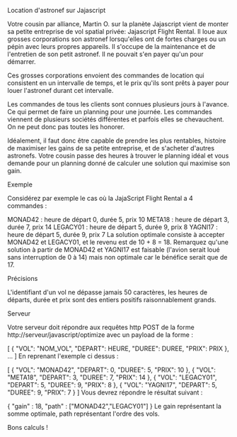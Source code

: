 Location d'astronef sur Jajascript

Votre cousin par alliance, Martin O. sur la planète Jajascript vient de monter sa petite entreprise de vol spatial
privée: Jajascript Flight Rental. Il loue aux grosses corporations son astronef lorsqu'elles ont de fortes charges ou
un pépin avec leurs propres appareils. Il s'occupe de la maintenance et de l'entretien de son petit astronef. Il ne
pouvait s'en payer qu'un pour démarrer.

Ces grosses corporations envoient des commandes de location qui consistent en un intervalle de temps, et le prix qu'ils
sont prêts à payer pour louer l'astronef durant cet intervalle.

Les commandes de tous les clients sont connues plusieurs jours à l'avance. Ce qui permet de faire un planning pour une
journée. Les commandes viennent de plusieurs sociétés différentes et parfois elles se chevauchent. On ne peut donc pas
toutes les honorer.

Idéalement, il faut donc être capable de prendre les plus rentables, histoire de maximiser les gains de sa petite
entreprise, et de s'acheter d'autres astronefs. Votre cousin passe des heures à trouver le planning idéal et vous
demande pour un planning donné de calculer une solution qui maximise son gain.

Exemple

Considérez par exemple le cas où la JajaScript Flight Rental a 4 commandes :

MONAD42 : heure de départ 0, durée 5, prix 10
META18 : heure de départ 3, durée 7, prix 14
LEGACY01 : heure de départ 5, durée 9, prix 8
YAGNI17 : heure de départ 5, durée 9, prix 7
La solution optimale consiste à accepter MONAD42 et LEGACY01, et le revenu est de 10 + 8 = 18. Remarquez qu'une solution
à partir de MONAD42 et YAGNI17 est faisable (l'avion serait loué sans interruption de 0 à 14) mais non optimale car le
bénéfice serait que de 17.

Précisions

L'identifiant d'un vol ne dépasse jamais 50 caractères, les heures de départs, durée et prix sont des entiers positifs
raisonnablement grands.

Serveur

Votre serveur doit répondre aux requêtes http POST de la forme http://serveur/javascript/optimize avec un payload de la forme :

[
    { "VOL": "NOM_VOL", "DEPART": HEURE, "DUREE": DUREE, "PRIX": PRIX },
    ...
]
En reprenant l'exemple ci dessus :

[
    { "VOL": "MONAD42", "DEPART": 0, "DUREE": 5, "PRIX": 10 },
    { "VOL": "META18", "DEPART": 3, "DUREE": 7, "PRIX": 14 },
    { "VOL": "LEGACY01", "DEPART": 5, "DUREE": 9, "PRIX": 8 },
    { "VOL": "YAGNI17", "DEPART": 5, "DUREE": 9, "PRIX": 7 }
]
Vous devrez répondre le résultat suivant :

{
    "gain" : 18,
    "path" : ["MONAD42","LEGACY01"]
}
Le gain représentant la somme optimale, path représentant l'ordre des vols.

Bons calculs !